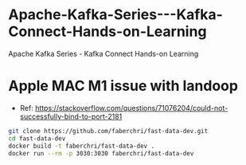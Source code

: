 # Apache-Kafka-Series---Kafka-Connect-Hands-on-Learning
 Apache Kafka Series - Kafka Connect Hands-on Learning
 
 
 # Apple MAC M1 issue with landoop
 
 - Ref: https://stackoverflow.com/questions/71076204/could-not-successfully-bind-to-port-2181
 
 ```sh
 git clone https://github.com/faberchri/fast-data-dev.git
cd fast-data-dev
docker build -t faberchri/fast-data-dev .
docker run --rm -p 3030:3030 faberchri/fast-data-dev
 ```
